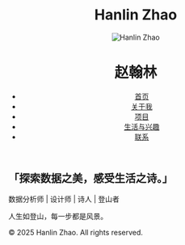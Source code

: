 <!DOCTYPE html>
<html lang="zh-CN">
<head>
    <meta charset="UTF-8">
    <meta name="viewport" content="width=device-width, initial-scale=1.0">
    <title>Hanlin Zhao - 个人网站</title>
    <link href="https://fonts.googleapis.com/css2?family=Noto+Sans+SC:wght@400;700&display=swap" rel="stylesheet">
    <link rel="stylesheet" href="Style.css">
</head>
<body>
    <header>
        <h1 class="site-title">Hanlin Zhao</h1>
        <div class="profile">
            <img src="hanlin_black_white.jpg" alt="Hanlin Zhao" class="profile-photo">
            <h1 class="name">赵翰林</h1>
        </div>
        <nav>
            <ul>
                <li><a href="index.html">首页</a></li>
                <li><a href="about.html">关于我</a></li>
                <li><a href="projects.html">项目</a></li>
                <li><a href="life-hobbies.html">生活与兴趣</a></li>
                <li><a href="contact.html">联系</a></li>
            </ul>
        </nav>
    </header>
    <main>
        <section class="intro">
            <h2>「探索数据之美，感受生活之诗。」</h2>
            <p>数据分析师 | 设计师 | 诗人 | 登山者</p>
        </section>
        <section class="quote">
            <p id="dynamic-quote">人生如登山，每一步都是风景。</p>
        </section>
    </main>
    <footer>
        <p>© 2025 Hanlin Zhao. All rights reserved.</p>
    </footer>
    <script>
        const quotes = [
            "人生如登山，每一步都是风景。",
            "数据是冰冷的，洞察才有温度。",
            "越过险峰，才能见到最美的日出。",
            "代码如诗，简洁才是美。"
        ];
        function changeQuote() {
            const quoteElement = document.getElementById("dynamic-quote");
            quoteElement.style.opacity = 0;
            setTimeout(() => {
                const randomIndex = Math.floor(Math.random() * quotes.length);
                quoteElement.textContent = quotes[randomIndex];
                quoteElement.style.opacity = 1;
            }, 500);
        }
        setInterval(changeQuote, 5000);
    </script>
</body>
</html>
